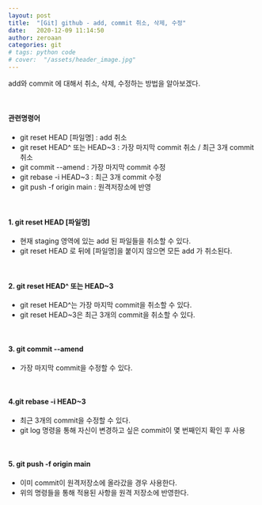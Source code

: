 ```yaml
---
layout: post
title:  "[Git] github - add, commit 취소, 삭제, 수정"
date:   2020-12-09 11:14:50
author: zeroaan
categories: git
# tags: python code
# cover:  "/assets/header_image.jpg"
---
```


add와 commit 에 대해서 취소, 삭제, 수정하는 방법을 알아보겠다.

<br>

#### 관련명령어
- git reset HEAD [파일명] : add 취소
- git reset HEAD^ 또는 HEAD~3 : 가장 마지막 commit 취소 / 최근 3개 commit 취소
- git commit --amend : 가장 마지막 commit 수정
- git rebase -i HEAD~3 : 최근 3개 commit 수정
- git push -f origin main : 원격저장소에 반영

<br>

#### 1. git reset HEAD [파일명]
- 현재 staging 영역에 있는 add 된 파일들을 취소할 수 있다.
- git reset HEAD 로 뒤에 [파일명]을 붙이지 않으면 모든 add 가 취소된다.

<br>

#### 2. git reset HEAD^ 또는 HEAD~3
- git reset HEAD^는 가장 마지막 commit을 취소할 수 있다.
- git reset HEAD~3은 최근 3개의 commit을 취소할 수 있다.

<br>

#### 3. git commit --amend
- 가장 마지막 commit을 수정할 수 있다.

<br>

#### 4.git rebase -i HEAD~3
- 최근 3개의 commit을 수정할 수 있다.
- git log 명령을 통해 자신이 변경하고 싶은 commit이 몇 번째인지 확인 후 사용

<br>

#### 5. git push -f origin main
- 이미 commit이 원격저장소에 올라갔을 경우 사용한다.
- 위의 명령들을 통해 적용된 사항을 원격 저장소에 반영한다.